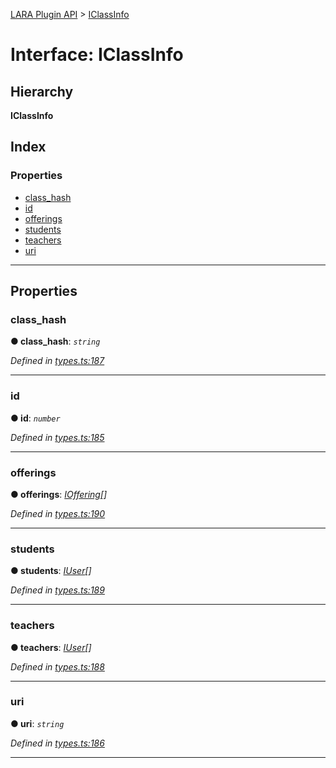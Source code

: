 [LARA Plugin API](../README.md) > [IClassInfo](../interfaces/iclassinfo.md)

# Interface: IClassInfo

## Hierarchy

**IClassInfo**

## Index

### Properties

* [class_hash](iclassinfo.md#class_hash)
* [id](iclassinfo.md#id)
* [offerings](iclassinfo.md#offerings)
* [students](iclassinfo.md#students)
* [teachers](iclassinfo.md#teachers)
* [uri](iclassinfo.md#uri)

---

## Properties

<a id="class_hash"></a>

###  class_hash

**● class_hash**: *`string`*

*Defined in [types.ts:187](../../../lara-typescript/src/plugin-api/types.ts#L187)*

___
<a id="id"></a>

###  id

**● id**: *`number`*

*Defined in [types.ts:185](../../../lara-typescript/src/plugin-api/types.ts#L185)*

___
<a id="offerings"></a>

###  offerings

**● offerings**: *[IOffering](ioffering.md)[]*

*Defined in [types.ts:190](../../../lara-typescript/src/plugin-api/types.ts#L190)*

___
<a id="students"></a>

###  students

**● students**: *[IUser](iuser.md)[]*

*Defined in [types.ts:189](../../../lara-typescript/src/plugin-api/types.ts#L189)*

___
<a id="teachers"></a>

###  teachers

**● teachers**: *[IUser](iuser.md)[]*

*Defined in [types.ts:188](../../../lara-typescript/src/plugin-api/types.ts#L188)*

___
<a id="uri"></a>

###  uri

**● uri**: *`string`*

*Defined in [types.ts:186](../../../lara-typescript/src/plugin-api/types.ts#L186)*

___


